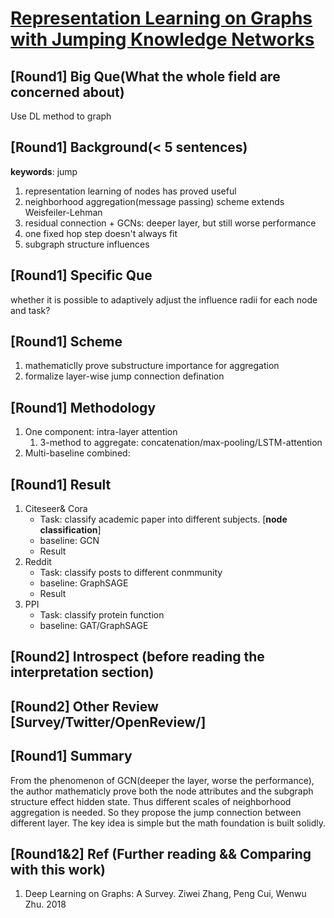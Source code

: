 # [Representation Learning on Graphs with Jumping Knowledge Networks](http://proceedings.mlr.press/v80/xu18c/xu18c.pdf)

## [Round1] Big Que(What the whole field are concerned about)
Use DL method to graph

## [Round1] Background(< 5 sentences)
**keywords**: jump
1. representation learning of nodes has proved useful
1. neighborhood aggregation(message passing) scheme extends Weisfeiler-Lehman
1. residual connection + GCNs: deeper layer, but still worse performance
1. one fixed hop step doesn't always fit
1. subgraph structure influences

## [Round1] Specific Que
whether it is possible to adaptively adjust the influence radii for each node and task?

## [Round1] Scheme
1. mathematiclly prove substructure importance for aggregation
1. formalize layer-wise jump connection defination

## [Round1] Methodology
1. One component: intra-layer attention
   1. 3-method to aggregate: concatenation/max-pooling/LSTM-attention
1. Multi-baseline combined:

## [Round1] Result
1. Citeseer& Cora
    * Task: classify academic paper into different subjects. [**node classification**]
    * baseline: GCN
    * Result
1. Reddit
    * Task: classify posts to different conmmunity
    * baseline: GraphSAGE
    * Result
1. PPI
    * Task: classify protein function
    * baseline: GAT/GraphSAGE

## [Round2] Introspect (before reading the interpretation section)

## [Round2] Other Review [Survey/Twitter/OpenReview/]

## [Round1] Summary
From the phenomenon of GCN(deeper the layer, worse the performance), the author mathematicly
prove both the node attributes and the subgraph structure effect hidden state. Thus different
scales of neighborhood aggregation is needed. So they propose the jump connection between
different layer. The key idea is simple but the math foundation is built solidly.

## [Round1&2] Ref (Further reading && Comparing with this work)
1. Deep Learning on Graphs: A Survey. Ziwei Zhang, Peng Cui, Wenwu Zhu. 2018

